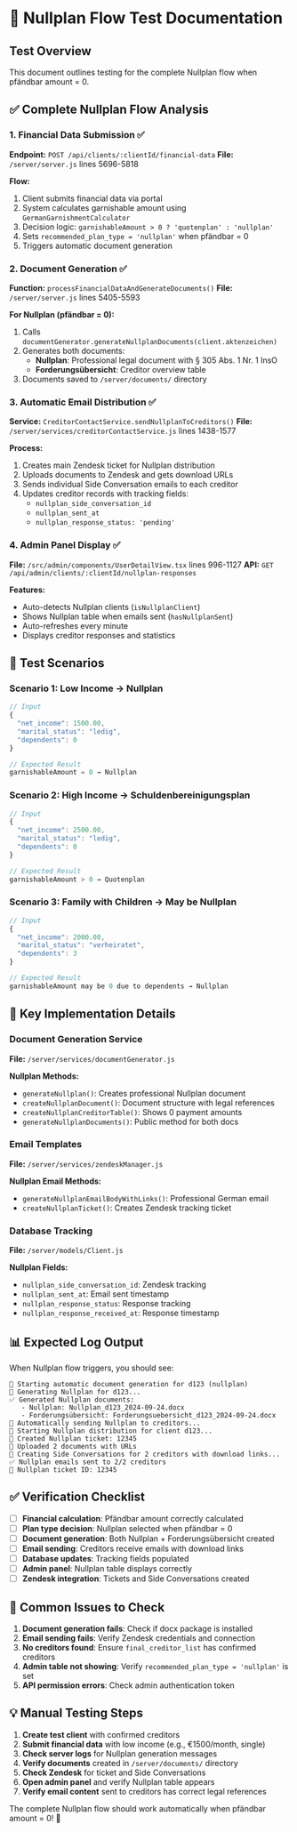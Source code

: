 # 🧪 Nullplan Flow Test Documentation

## Test Overview
This document outlines testing for the complete Nullplan flow when pfändbar amount = 0.

## ✅ Complete Nullplan Flow Analysis

### 1. **Financial Data Submission** ✅
**Endpoint:** `POST /api/clients/:clientId/financial-data`
**File:** `/server/server.js` lines 5696-5818

**Flow:**
1. Client submits financial data via portal
2. System calculates garnishable amount using `GermanGarnishmentCalculator`
3. Decision logic: `garnishableAmount > 0 ? 'quotenplan' : 'nullplan'`
4. Sets `recommended_plan_type = 'nullplan'` when pfändbar = 0
5. Triggers automatic document generation

### 2. **Document Generation** ✅
**Function:** `processFinancialDataAndGenerateDocuments()`
**File:** `/server/server.js` lines 5405-5593

**For Nullplan (pfändbar = 0):**
1. Calls `documentGenerator.generateNullplanDocuments(client.aktenzeichen)`
2. Generates both documents:
   - **Nullplan**: Professional legal document with § 305 Abs. 1 Nr. 1 InsO
   - **Forderungsübersicht**: Creditor overview table
3. Documents saved to `/server/documents/` directory

### 3. **Automatic Email Distribution** ✅
**Service:** `CreditorContactService.sendNullplanToCreditors()`
**File:** `/server/services/creditorContactService.js` lines 1438-1577

**Process:**
1. Creates main Zendesk ticket for Nullplan distribution
2. Uploads documents to Zendesk and gets download URLs
3. Sends individual Side Conversation emails to each creditor
4. Updates creditor records with tracking fields:
   - `nullplan_side_conversation_id`
   - `nullplan_sent_at`
   - `nullplan_response_status: 'pending'`

### 4. **Admin Panel Display** ✅
**File:** `/src/admin/components/UserDetailView.tsx` lines 996-1127
**API:** `GET /api/admin/clients/:clientId/nullplan-responses`

**Features:**
- Auto-detects Nullplan clients (`isNullplanClient`)
- Shows Nullplan table when emails sent (`hasNullplanSent`)
- Auto-refreshes every minute
- Displays creditor responses and statistics

## 🎯 Test Scenarios

### Scenario 1: Low Income → Nullplan
```javascript
// Input
{
  "net_income": 1500.00,
  "marital_status": "ledig", 
  "dependents": 0
}

// Expected Result
garnishableAmount = 0 → Nullplan
```

### Scenario 2: High Income → Schuldenbereinigungsplan  
```javascript
// Input
{
  "net_income": 2500.00,
  "marital_status": "ledig",
  "dependents": 0  
}

// Expected Result
garnishableAmount > 0 → Quotenplan
```

### Scenario 3: Family with Children → May be Nullplan
```javascript
// Input  
{
  "net_income": 2000.00,
  "marital_status": "verheiratet",
  "dependents": 3
}

// Expected Result
garnishableAmount may be 0 due to dependents → Nullplan
```

## 🔧 Key Implementation Details

### Document Generation Service
**File:** `/server/services/documentGenerator.js`

**Nullplan Methods:**
- `generateNullplan()`: Creates professional Nullplan document
- `createNullplanDocument()`: Document structure with legal references
- `createNullplanCreditorTable()`: Shows 0 payment amounts
- `generateNullplanDocuments()`: Public method for both docs

### Email Templates  
**File:** `/server/services/zendeskManager.js`

**Nullplan Email Methods:**
- `generateNullplanEmailBodyWithLinks()`: Professional German email
- `createNullplanTicket()`: Creates Zendesk tracking ticket

### Database Tracking
**File:** `/server/models/Client.js`

**Nullplan Fields:**
- `nullplan_side_conversation_id`: Zendesk tracking
- `nullplan_sent_at`: Email sent timestamp  
- `nullplan_response_status`: Response tracking
- `nullplan_response_received_at`: Response timestamp

## 📊 Expected Log Output

When Nullplan flow triggers, you should see:

```
📄 Starting automatic document generation for d123 (nullplan)
📄 Generating Nullplan for d123...
✅ Generated Nullplan documents:
   - Nullplan: Nullplan_d123_2024-09-24.docx
   - Forderungsübersicht: Forderungsuebersicht_d123_2024-09-24.docx
📧 Automatically sending Nullplan to creditors...
📧 Starting Nullplan distribution for client d123...
🎫 Created Nullplan ticket: 12345
📎 Uploaded 2 documents with URLs
📧 Creating Side Conversations for 2 creditors with download links...
✅ Nullplan emails sent to 2/2 creditors
🎫 Nullplan ticket ID: 12345
```

## ✅ Verification Checklist

- [ ] **Financial calculation**: Pfändbar amount correctly calculated
- [ ] **Plan type decision**: Nullplan selected when pfändbar = 0  
- [ ] **Document generation**: Both Nullplan + Forderungsübersicht created
- [ ] **Email sending**: Creditors receive emails with download links
- [ ] **Database updates**: Tracking fields populated
- [ ] **Admin panel**: Nullplan table displays correctly
- [ ] **Zendesk integration**: Tickets and Side Conversations created

## 🚨 Common Issues to Check

1. **Document generation fails**: Check if docx package is installed
2. **Email sending fails**: Verify Zendesk credentials and connection
3. **No creditors found**: Ensure `final_creditor_list` has confirmed creditors
4. **Admin table not showing**: Verify `recommended_plan_type = 'nullplan'` is set
5. **API permission errors**: Check admin authentication token

## 💡 Manual Testing Steps

1. **Create test client** with confirmed creditors
2. **Submit financial data** with low income (e.g., €1500/month, single)  
3. **Check server logs** for Nullplan generation messages
4. **Verify documents** created in `/server/documents/` directory
5. **Check Zendesk** for ticket and Side Conversations
6. **Open admin panel** and verify Nullplan table appears
7. **Verify email content** sent to creditors has correct legal references

The complete Nullplan flow should work automatically when pfändbar amount = 0! 🎉